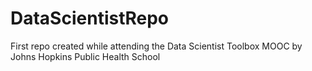 DataScientistRepo
=================

First repo created while attending the Data Scientist Toolbox MOOC by Johns Hopkins Public Health School

